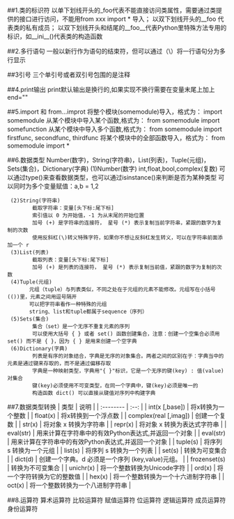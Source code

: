 ##1.类的标识符
     以单下划线开头的_foo代表不能直接访问类属性，需要通过类提供的接口进行访问，不能用from xxx import * 导入；
     以双下划线开头的__foo 代表类的私有成员；
     以双下划线开头和结尾的__foo__代表Python里特殊方法专用的标识，如__ini__()代表类的构造函数
     
##2.多行语句
     一般以新行作为语句的结束符，但可以通过（\）将一行语句分为多行显示
     
##3引号
     三个单引号或者双引号包围的是注释
     
##4.print输出
     print默认输出是换行的,如果实现不换行需要在变量末尾上加上end=""
     
##5.import 和 from...improt
    将整个模块(somemodule)导入，格式为： import somemodule
    从某个模块中导入某个函数,格式为： from somemodule import somefunction
    从某个模块中导入多个函数,格式为： from somemodule import firstfunc, secondfunc, thirdfunc
    将某个模块中的全部函数导入，格式为： from somemodule import *
    
##6.数据类型
     Number(数字)，String(字符串)，List(列表)，Tuple(元组)，Sets(集合)，Dictionary(字典)
     (1)Number(数字)
            int,float,bool,complex(复数)
            可以通过type()来查看数据类型，也可以通过isinstance()来判断是否为某种类型
            可以同时为多个变量赋值：a,b = 1,2

     (2)String(字符串)
            截取字符串：变量[头下标:尾下标]
            索引值以 0 为开始值，-1 为从末尾的开始位置
            加号 (+) 是字符串的连接符， 星号 (*) 表示复制当前字符串，紧跟的数字为复制的次数
            使用反斜杠(\)转义特殊字符，如果你不想让反斜杠发生转义，可以在字符串前面添加一个 r
     (3)List(列表)
            截取列表：变量[头下标:尾下标]
            加号 (+) 是列表的连接符， 星号 (*) 表示复制当前值，紧跟的数字为复制的次数
     (4)Tuple(元组)
           元组（tuple）与列表类似，不同之处在于元组的元素不能修改。元组写在小括号(())里，元素之间用逗号隔开
           可以把字符串看作一种特殊的元组
           string、list和tuple都属于sequence（序列）
     (5)Sets(集合)
            集合（set）是一个无序不重复元素的序列
            可以使用大括号 { } 或者 set() 函数创建集合，注意：创建一个空集合必须用 set() 而不是 { }，因为 { } 是用来创建一个空字典
     (6)Dictionary(字典)
            列表是有序的对象结合，字典是无序的对象集合。两者之间的区别在于：字典当中的元素是通过键来存取的，而不是通过偏移存取
            字典是一种映射类型，字典用"{ }"标识，它是一个无序的键(key) : 值(value)对集合
            键(key)必须使用不可变类型，在同一个字典中，键(key)必须是唯一的
            构造函数 dict() 可以直接从键值对序列中构建字典
            
##7.数据类型转换
    |     类型                       |    说明                                                  |
    | :--------                      |    :--:                                                  |
    |     int(x [,base])             |    将x转换为一个整数                                     |
    |     float(x)                   |    将x转换到一个浮点数                                   |
    |     complex(real [,imag])      |    创建一个复数                                          |
    |     str(x)                     |    将对象 x 转换为字符串                                 |
    |     repr(x)                    |    将对象 x 转换为表达式字符串                           |
    |     eval(str)                  |    用来计算在字符串中的有效Python表达式,并返回一个对象   |
    |     eval(str)                  |    用来计算在字符串中的有效Python表达式,并返回一个对象   |
    |     tuple(s)                   |    将序列 s 转换为一个元组                               |
    |     list(s)                    |    将序列 s 转换为一个列表                               |
    |     set(s)                     |    转换为可变集合                                        |
    |     dict(d)                    |    创建一个字典。d 必须是一个序列 (key,value)元组。      |
    |     frozenset(s)               |    转换为不可变集合                                      |
    |     unichr(x)                  |    将一个整数转换为Unicode字符                           |
    |     ord(x)                     |    将一个字符转换为它的整数值                            |
    |     hex(x)                     |    将一个整数转换为一个十六进制字符串                    |
    |     oct(x)                     |    将一个整数转换为一个八进制字符串                      |

##8.运算符
    算术运算符 比较运算符 赋值运算符 位运算符 逻辑运算符 成员运算符 身份运算符
    